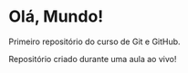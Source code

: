 # Olá, Mundo!
 Primeiro repositório do curso de Git e GitHub.
 
 Repositório criado durante uma aula ao vivo!